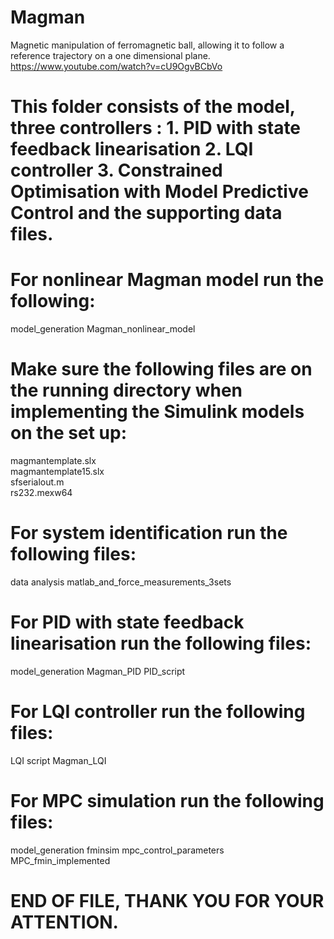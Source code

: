 # Magman
Magnetic manipulation of ferromagnetic ball, allowing it to follow a reference trajectory on a one dimensional plane. 
https://www.youtube.com/watch?v=cU9OgvBCbVo

# This folder consists of the model, three controllers : 1. PID with state feedback linearisation 2. LQI controller 3. Constrained Optimisation with Model Predictive Control and the supporting data files.

# For nonlinear Magman model run the following:
model_generation
Magman_nonlinear_model

# Make sure the following files are on the running directory when implementing the Simulink models on the set up:
magmantemplate.slx	
magmantemplate15.slx	
sfserialout.m	
rs232.mexw64


# For system identification run the following files:
data analysis
matlab_and_force_measurements_3sets

# For PID with state feedback linearisation run the following files:

model_generation
Magman_PID
PID_script

# For LQI controller run the following files:
LQI script
Magman_LQI


# For MPC simulation run the following files:
model_generation
fminsim
mpc_control_parameters
MPC_fmin_implemented

# END OF FILE, THANK YOU FOR YOUR ATTENTION.

